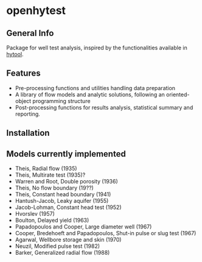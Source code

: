 # openhytest
## General Info
Package for well test analysis, inspired by the functionalities available in [hytool](https://github.com/UniNE-CHYN/hytool).

## Features
- Pre-processing functions and utilities handling data preparation
- A library of flow models and analytic solutions, following an oriented-object programming structure
- Post-processing functions for results analysis, statistical summary and reporting.

## Installation

## Models currently implemented
- Theis, Radial flow (1935)
- Theis, Multirate test (1935)?
- Warren and Root, Double porosity (1936)
- Theis, No flow boundary (19??)
- Theis, Constant head boundary (1941)
- Hantush-Jacob, Leaky aquifer (1955)
- Jacob-Lohman, Constant head test (1952)
- Hvorslev (1957)
- Boulton, Delayed yield (1963)
- Papadopoulos and Cooper, Large diameter well (1967)
- Cooper, Bredehoeft and Papadopoulos, Shut-in pulse or slug test (1967) 
- Agarwal, Wellbore storage and skin (1970)
- Neuzil, Modified pulse test (1982)
- Barker, Generalized radial flow (1988)
